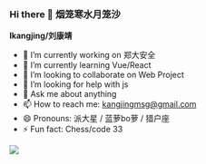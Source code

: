 ### Hi there 👋 烟笼寒水月笼沙

**lkangjing/刘康靖** 

- 🔭 I’m currently working on 郑大安全
- 🌱 I’m currently learning Vue/React
- 👯 I’m looking to collaborate on Web Project
- 🤔 I’m looking for help with js
- 💬 Ask me about anything
- 📫 How to reach me: kangjingmsg@gmail.com
- 😄 Pronouns: 派大星 / 蓝萝bo萝 / 猎户座
- ⚡ Fun fact: Chess/code 33


![](https://github-readme-stats.vercel.app/api?username=lkangjing)
